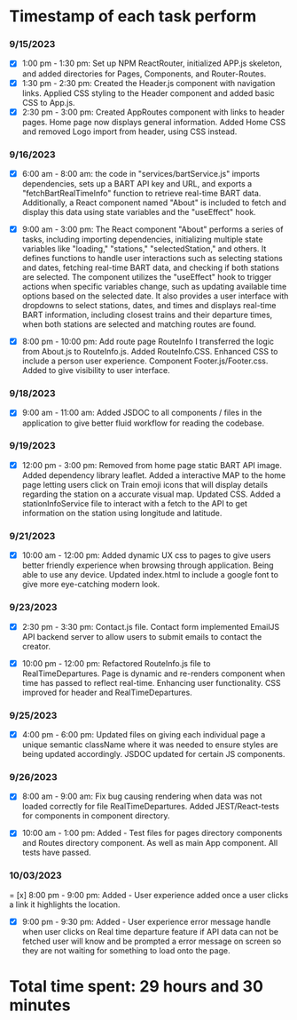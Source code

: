 # Timestamp of each task perform

### 9/15/2023

- [x] 1:00 pm - 1:30 pm: Set up NPM ReactRouter, initialized APP.js skeleton, and added directories for Pages, Components, and Router-Routes.
- [x] 1:30 pm - 2:30 pm: Created the Header.js component with navigation links. Applied CSS styling to the Header component and added basic CSS to App.js.
- [x] 2:30 pm - 3:00 pm: Created AppRoutes component with links to header pages. Home page now displays general information. Added Home CSS and removed Logo import from header, using CSS instead.

### 9/16/2023

- [x] 6:00 am - 8:00 am: the code in "services/bartService.js" imports dependencies, sets up a BART API key and URL, and exports a "fetchBartRealTimeInfo" function to retrieve real-time BART data. Additionally, a React component named "About" is included to fetch and display this data using state variables and the "useEffect" hook.

- [x] 9:00 am - 3:00 pm: The React component "About" performs a series of tasks, including importing dependencies, initializing multiple state variables like "loading," "stations," "selectedStation," and others. It defines functions to handle user interactions such as selecting stations and dates, fetching real-time BART data, and checking if both stations are selected. The component utilizes the "useEffect" hook to trigger actions when specific variables change, such as updating available time options based on the selected date. It also provides a user interface with dropdowns to select stations, dates, and times and displays real-time BART information, including closest trains and their departure times, when both stations are selected and matching routes are found.

- [x] 8:00 pm - 10:00 pm: Add route page RouteInfo I transferred the logic from About.js to RouteInfo.js. Added RouteInfo.CSS. Enhanced CSS to include a person user experience. Component Footer.js/Footer.css. Added to give visibility to user interface.

### 9/18/2023

- [x] 9:00 am - 11:00 am: Added JSDOC to all components / files in the application to give better fluid workflow for reading the codebase.

### 9/19/2023

- [x] 12:00 pm - 3:00 pm: Removed from home page static BART API image. Added dependency library leaflet. Added a interactive MAP to the home page letting users click on Train emoji icons that will display details regarding the station on a accurate visual map. Updated CSS. Added a stationInfoService file to interact with a fetch to the API to get information on the station using longitude and latitude.

### 9/21/2023

- [x] 10:00 am - 12:00 pm: Added dynamic UX css to pages to give users better friendly experience when browsing through application. Being able to use any device. Updated index.html to include a google font to give more eye-catching modern look.

### 9/23/2023

- [x] 2:30 pm - 3:30 pm: Contact.js file. Contact form implemented EmailJS API backend server to allow users to submit emails to contact the creator.

- [x] 10:00 pm - 12:00 pm: Refactored RouteInfo.js file to RealTimeDepartures. Page is dynamic and re-renders component when time has passed to reflect real-time. Enhancing user functionality. CSS improved for header and RealTimeDepartures.

### 9/25/2023

- [x] 4:00 pm - 6:00 pm: Updated files on giving each individual page a unique semantic className where it was needed to ensure styles are being updated accordingly. JSDOC updated for certain JS components.

### 9/26/2023

- [x] 8:00 am - 9:00 am: Fix bug causing rendering when data was not loaded correctly for file RealTimeDepartures. Added JEST/React-tests for components in component directory.

- [x] 10:00 am - 1:00 pm: Added - Test files for pages directory components and Routes directory component. As well as main App component. All tests have passed.

### 10/03/2023

= [x] 8:00 pm - 9:00 pm: Added - User experience added once a user clicks a link it highlights the location.

- [x] 9:00 pm - 9:30 pm: Added - User experience error message handle when user clicks on Real time departure feature if API data can not be fetched user will know and be prompted a error message on screen so they are not waiting for something to load onto the page.

# Total time spent: 29 hours and 30 minutes
